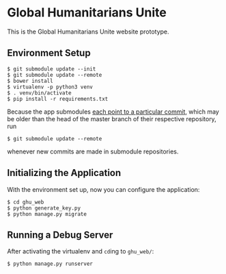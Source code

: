 Global Humanitarians Unite
==========================

This is the Global Humanitarians Unite website prototype.

Environment Setup
-----------------

    $ git submodule update --init
    $ git submodule update --remote
    $ bower install
    $ virtualenv -p python3 venv
    $ . venv/bin/activate
    $ pip install -r requirements.txt

Because the app submodules [each point to a particular commit][1], which may be
older than the head of the master branch of their respective repository, run

    $ git submodule update --remote

whenever new commits are made in submodule repositories.

Initializing the Application
----------------------------

With the environment set up, now you can configure the application:

    $ cd ghu_web
    $ python generate_key.py
    $ python manage.py migrate

Running a Debug Server
----------------------

After activating the virtualenv and `cd`ing to `ghu_web/`:

    $ python manage.py runserver

[1]: https://stackoverflow.com/a/18797720/321301
